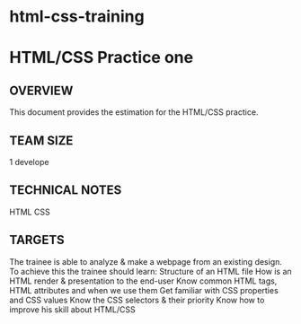 # html-css-training
# HTML/CSS Practice one
## OVERVIEW
This document provides the estimation for the HTML/CSS practice.
## TEAM SIZE
1 develope
## TECHNICAL NOTES
HTML
CSS
## TARGETS
The trainee is able to analyze & make a webpage from an existing design. To achieve this the trainee should learn:
Structure of an HTML file
How is an HTML render & presentation to the end-user
Know common HTML tags, HTML attributes and when we use them
Get familiar with CSS properties and CSS values
Know the CSS selectors & their priority
Know how to improve his skill about HTML/CSS

